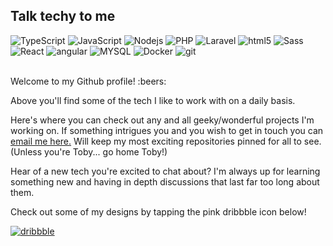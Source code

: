 <h2 style="font-size: 1.5em; font-weight: medium">Talk techy to me</h2>

<div style="flex" />
  <img alt="TypeScript" src="https://img.shields.io/badge/-TypeScript-007ACC?style=flat-square&logo=typescript&logoColor=white" />
  <img alt="JavaScript" src="https://img.shields.io/badge/-JavaScript-ebc000?style=flat-square&logo=javascript&logoColor=black" />
  <img alt="Nodejs" src="https://img.shields.io/badge/-Nodejs-43853d?style=flat-square&logo=Node.js&logoColor=white" />
  <img alt="PHP" src="https://img.shields.io/badge/-PHP-8892bf?style=flat-square&logo=php&logoColor=white" />
  <img alt="Laravel" src="https://img.shields.io/badge/-Laravel-222222?style=flat-square&logo=laravel&logoColor=white" />
  <img alt="html5" src="https://img.shields.io/badge/-HTML5-E34F26?style=flat-square&logo=html5&logoColor=white" />
  <img alt="Sass" src="https://img.shields.io/badge/-Sass-CC6699?style=flat-square&logo=sass&logoColor=white" />
  <img alt="React" src="https://img.shields.io/badge/-React-45b8d8?style=flat-square&logo=react&logoColor=white" />
  <img alt="angular" src="https://img.shields.io/badge/-Angular-DD0031?style=flat-square&logo=angular&logoColor=white" />
  <img alt="MYSQL" src="https://img.shields.io/badge/-MYSQL-00758f?style=flat-square&logo=mysql&logoColor=white" />
  <img alt="Docker" src="https://img.shields.io/badge/-Docker-46a2f1?style=flat-square&logo=docker&logoColor=white" />
  <img alt="git" src="https://img.shields.io/badge/-Git-eeeeee?style=flat-square&logo=git&logoColor=000000" />
</div>

<br>
<p>Welcome to my Github profile! :beers:</p>
<p>Above you'll find some of the tech I like to work with on a daily basis.</p>
<p>Here's where you can check out any and all geeky/wonderful projects I'm working on. If something intrigues you and you wish to get in touch you can <a href="mailto:maxcasmith@gmail.com">email me here.</a> Will keep my most exciting repositories pinned for all to see. (Unless you're Toby... go home Toby!)</p>
<p>Hear of a new tech you're excited to chat about? I'm always up for learning something new and having in depth discussions that last far too long about them.</p>

<p>Check out some of my designs by tapping the pink dribbble icon below!</p>
<a href="https://dribbble.com/maxcasmith" ><img alt="dribbble" src="https://img.shields.io/badge/-Dribbble-ea4c89?style=flat-square&logo=dribbble&logoColor=white" /></a>
